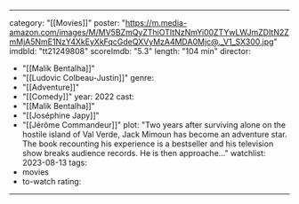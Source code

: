 
---
category: "[[Movies]]"
poster: "https://m.media-amazon.com/images/M/MV5BZmQyZThiOTItNzNmYi00ZTYwLWJmZDItN2ZmMjA5NmE1NzY4XkEyXkFqcGdeQXVyMzA4MDA0Mjc@._V1_SX300.jpg"
imdbId: "tt21249808"
scoreImdb: "5.3"
length: "104 min"
director: 
  - "[[Malik Bentalha]]"
  - "[[Ludovic Colbeau-Justin]]"
genre: 
  - "[[Adventure]]"
  - "[[Comedy]]"
year: 2022
cast: 
  - "[[Malik Bentalha]]"
  - "[[Joséphine Japy]]"
  - "[[Jérôme Commandeur]]"
plot: "Two years after surviving alone on the hostile island of Val Verde, Jack Mimoun has become an adventure star. The book recounting his experience is a bestseller and his television show breaks audience records. He is then approache..."
watchlist: 2023-08-13
tags: 
  - movies
  - to-watch
rating:
---

